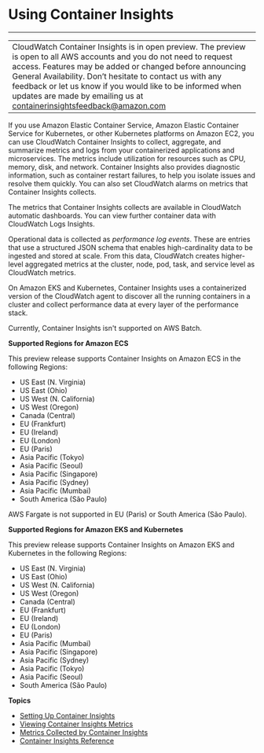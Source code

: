 # Using Container Insights<a name="ContainerInsights"></a>


****  

|  | 
| --- |
| CloudWatch Container Insights is in open preview\. The preview is open to all AWS accounts and you do not need to request access\. Features may be added or changed before announcing General Availability\. Don’t hesitate to contact us with any feedback or let us know if you would like to be informed when updates are made by emailing us at [containerinsightsfeedback@amazon\.com](mailto:containerinsightsfeedback@amazon.com) | 

If you use Amazon Elastic Container Service, Amazon Elastic Container Service for Kubernetes, or other Kubernetes platforms on Amazon EC2, you can use CloudWatch Container Insights to collect, aggregate, and summarize metrics and logs from your containerized applications and microservices\. The metrics include utilization for resources such as CPU, memory, disk, and network\. Container Insights also provides diagnostic information, such as container restart failures, to help you isolate issues and resolve them quickly\. You can also set CloudWatch alarms on metrics that Container Insights collects\.

The metrics that Container Insights collects are available in CloudWatch automatic dashboards\. You can view further container data with CloudWatch Logs Insights\.

Operational data is collected as *performance log events*\. These are entries that use a structured JSON schema that enables high\-cardinality data to be ingested and stored at scale\. From this data, CloudWatch creates higher\-level aggregated metrics at the cluster, node, pod, task, and service level as CloudWatch metrics\.

On Amazon EKS and Kubernetes, Container Insights uses a containerized version of the CloudWatch agent to discover all the running containers in a cluster and collect performance data at every layer of the performance stack\.

Currently, Container Insights isn't supported on AWS Batch\.

**Supported Regions for Amazon ECS**

This preview release supports Container Insights on Amazon ECS in the following Regions:
+ US East \(N\. Virginia\)
+ US East \(Ohio\)
+ US West \(N\. California\)
+ US West \(Oregon\)
+ Canada \(Central\)
+ EU \(Frankfurt\)
+ EU \(Ireland\)
+ EU \(London\)
+ EU \(Paris\)
+ Asia Pacific \(Tokyo\)
+ Asia Pacific \(Seoul\)
+ Asia Pacific \(Singapore\)
+ Asia Pacific \(Sydney\)
+ Asia Pacific \(Mumbai\)
+ South America \(São Paulo\)

AWS Fargate is not supported in EU \(Paris\) or South America \(São Paulo\)\.

**Supported Regions for Amazon EKS and Kubernetes**

This preview release supports Container Insights on Amazon EKS and Kubernetes in the following Regions:
+ US East \(N\. Virginia\)
+ US East \(Ohio\)
+ US West \(N\. California\)
+ US West \(Oregon\)
+ Canada \(Central\)
+ EU \(Frankfurt\)
+ EU \(Ireland\)
+ EU \(London\)
+ EU \(Paris\)
+ Asia Pacific \(Mumbai\)
+ Asia Pacific \(Singapore\)
+ Asia Pacific \(Sydney\)
+ Asia Pacific \(Tokyo\)
+ Asia Pacific \(Seoul\)
+ South America \(São Paulo\)

**Topics**
+ [Setting Up Container Insights](deploy-container-insights.md)
+ [Viewing Container Insights Metrics](Container-Insights-view-metrics.md)
+ [Metrics Collected by Container Insights](Container-Insights-metrics.md)
+ [Container Insights Reference](Container-Insights-reference.md)